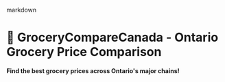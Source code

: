markdown
# 🛒 GroceryCompareCanada - Ontario Grocery Price Comparison

**Find the best grocery prices across Ontario's major chains!**

